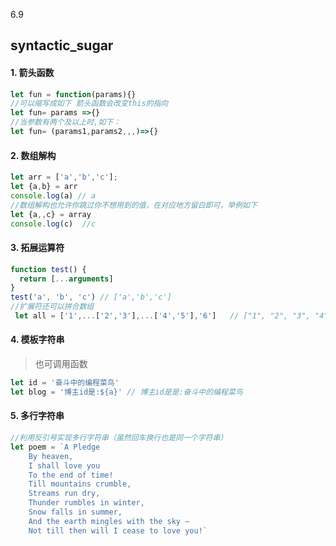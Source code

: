 6.9


## syntactic_sugar
#### 1. 箭头函数
```js
let fun = function(params){}
//可以缩写成如下 箭头函数会改变this的指向
let fun= params =>{}
//当参数有两个及以上时,如下：
let fun= (params1,params2,,,)=>{}
```

#### 2. 数组解构
```js
let arr = ['a','b','c'];
let {a,b} = arr
console.log(a) // a
//数组解构也允许你跳过你不想用到的值，在对应地方留白即可，举例如下
let {a,,c} = array
console.log(c)  //c
```

#### 3. 拓展运算符
```js
function test() {
  return [...arguments]
}
test('a', 'b', 'c') // ['a','b','c']
//扩展符还可以拼合数组
 let all = ['1',...['2','3'],...['4','5'],'6']   // ["1", "2", "3", "4", "5", "6"]
```

#### 4. 模板字符串
> 也可调用函数
```js
let id = '奋斗中的编程菜鸟'
let blog = '博主id是:${a}' // 博主id是是:奋斗中的编程菜鸟
```

#### 5. 多行字符串
```js
//利用反引号实现多行字符串（虽然回车换行也是同一个字符串）
let poem = `A Pledge
	By heaven,
	I shall love you
	To the end of time!
	Till mountains crumble,
	Streams run dry,
	Thunder rumbles in winter,
	Snow falls in summer,
	And the earth mingles with the sky —
	Not till then will I cease to love you!`
```
